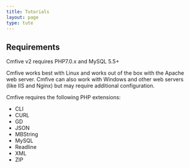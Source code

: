 ```yaml
---
title: Tutorials
layout: page
type: tute
---
```


## Requirements

Cmfive v2 requires PHP7.0.x and MySQL 5.5+

Cmfive works best with Linux and works out of the box with the Apache web server. Cmfive can also work with Windows and other web servers (like IIS and Nginx) but may require additional configuration.

Cmfive requires the following PHP extensions:
- CLI
- CURL
- GD
- JSON
- MBString
- MySQL
- Readline
- XML
- ZIP

